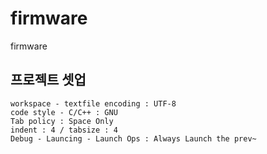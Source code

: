 # firmware
firmware

## 프로젝트 셋업
```
workspace - textfile encoding : UTF-8
code style - C/C++ : GNU
Tab policy : Space Only
indent : 4 / tabsize : 4
Debug - Launcing - Launch Ops : Always Launch the prev~
```

